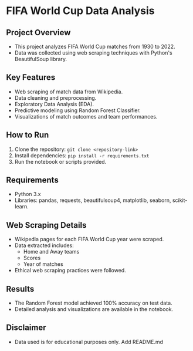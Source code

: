 # FIFA World Cup Data Analysis

## Project Overview
- This project analyzes FIFA World Cup matches from 1930 to 2022.
- Data was collected using web scraping techniques with Python's BeautifulSoup library.

## Key Features
- Web scraping of match data from Wikipedia.
- Data cleaning and preprocessing.
- Exploratory Data Analysis (EDA).
- Predictive modeling using Random Forest Classifier.
- Visualizations of match outcomes and team performances.

## How to Run
1. Clone the repository: `git clone <repository-link>`
2. Install dependencies: `pip install -r requirements.txt`
3. Run the notebook or scripts provided.

## Requirements
- Python 3.x
- Libraries: pandas, requests, beautifulsoup4, matplotlib, seaborn, scikit-learn.

## Web Scraping Details
- Wikipedia pages for each FIFA World Cup year were scraped.
- Data extracted includes:
  - Home and Away teams
  - Scores
  - Year of matches
- Ethical web scraping practices were followed.

## Results
- The Random Forest model achieved 100% accuracy on test data.
- Detailed analysis and visualizations are available in the notebook.

## Disclaimer
- Data used is for educational purposes only.
Add README.md
